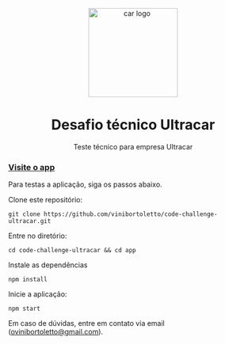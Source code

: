 <div align='center'>
  <img width="180px" alt="car logo" src="https://cdn-icons-png.flaticon.com/512/741/741407.png" />
  <h1>Desafio técnico Ultracar</h1>
  <p>
    Teste técnico para empresa Ultracar
  </p>
</div>

### <a href='https://code-challenge-ultracar-vinicius-bortoletto.vercel.app/' target="_blank">Visite o app</a>

Para testas a aplicação, siga os passos abaixo.

Clone este repositório:

```
git clone https://github.com/vinibortoletto/code-challenge-ultracar.git
```

Entre no diretório:

```
cd code-challenge-ultracar && cd app
```

Instale as dependências

```
npm install
```

Inicie a aplicação:

```
npm start
```

Em caso de dúvidas, entre em contato via email (ovinibortoletto@gmail.com).
